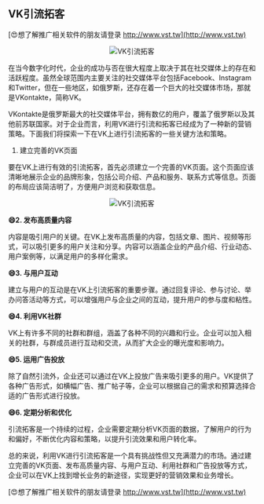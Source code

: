 ## **VK引流拓客**

[😍想了解推广相关软件的朋友请登录 http://www.vst.tw](http://www.vst.tw)

 <center><img src="https://vst.tw/MP4/tuiguang/png/1.png" alt="VK引流拓客"></center>

在当今数字化时代，企业的成功与否在很大程度上取决于其在社交媒体上的存在和活跃程度。虽然全球范围内主要关注的社交媒体平台包括Facebook、Instagram和Twitter，但在一些地区，如俄罗斯，还存在着一个巨大的社交媒体市场，那就是VKontakte，简称VK。

VKontakte是俄罗斯最大的社交媒体平台，拥有数亿的用户，覆盖了俄罗斯以及其他前苏联国家。对于企业而言，利用VK进行引流和拓客已经成为了一种新的营销策略。下面我们将探索一下在VK上进行引流拓客的一些关键方法和策略。

1. 建立完善的VK页面

要在VK上进行有效的引流拓客，首先必须建立一个完善的VK页面。这个页面应该清晰地展示企业的品牌形象，包括公司介绍、产品和服务、联系方式等信息。页面的布局应该简洁明了，方便用户浏览和获取信息。

 <center><img src="https://vst.tw/MP4/tuiguang/png/0.png" alt="VK引流拓客"></center>

**😄2. 发布高质量内容**

内容是吸引用户的关键。在VK上发布高质量的内容，包括文章、图片、视频等形式，可以吸引更多的用户关注和分享。内容可以涵盖企业的产品介绍、行业动态、用户案例等，以满足用户的多样化需求。

**😄3. 与用户互动**

建立与用户的互动是在VK上引流拓客的重要步骤。通过回复评论、参与讨论、举办问答活动等方式，可以增强用户与企业之间的互动，提升用户的参与度和粘性。

**😄4. 利用VK社群**

VK上有许多不同的社群和群组，涵盖了各种不同的兴趣和行业。企业可以加入相关的社群，与群成员进行互动和交流，从而扩大企业的曝光度和影响力。

**😄5. 运用广告投放**

除了自然引流外，企业还可以通过在VK上投放广告来吸引更多的用户。VK提供了各种广告形式，如横幅广告、推广帖子等，企业可以根据自己的需求和预算选择合适的广告形式进行投放。

**😄6. 定期分析和优化**

引流拓客是一个持续的过程，企业需要定期分析VK页面的数据，了解用户的行为和偏好，不断优化内容和策略，以提升引流效果和用户转化率。

总的来说，利用VK进行引流拓客是一个具有挑战性但又充满潜力的市场。通过建立完善的VK页面、发布高质量内容、与用户互动、利用社群和广告投放等方式，企业可以在VK上找到增长业务的新途径，实现更好的营销效果和业务增长。

[😍想了解推广相关软件的朋友请登录 http://www.vst.tw](http://www.vst.tw)



